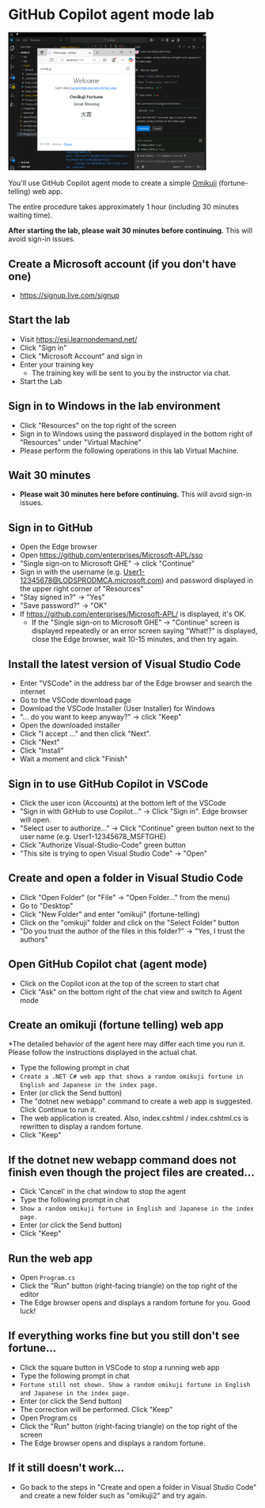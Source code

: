 # GitHub Copilot agent mode lab
<img src="screenshot.png" alt="GitHub Copilot agent mode lab" width="400"/>

You'll use GitHub Copilot agent mode to create a simple [Omikuji](https://japan-forward.com/fortune-on-a-paper-strip-where-to-find-english-omikuji-in-tokyo/) (fortune-telling) web app.

The entire procedure takes approximately 1 hour (including 30 minutes waiting time).

**After starting the lab, please wait 30 minutes before continuing.** This will avoid sign-in issues.

## Create a Microsoft account (if you don't have one)
  - https://signup.live.com/signup

## Start the lab
  - Visit https://esi.learnondemand.net/
  - Click "Sign in"
  - Click "Microsoft Account" and sign in
  - Enter your training key
    - The training key will be sent to you by the instructor via chat.
  - Start the Lab

## Sign in to Windows in the lab environment
  - Click "Resources" on the top right of the screen
  - Sign in to Windows using the password displayed in the bottom right of "Resources" under "Virtual Machine"
  - Please perform the following operations in this lab Virtual Machine.

## Wait 30 minutes
  - **Please wait 30 minutes here before continuing.** This will avoid sign-in issues.

## Sign in to GitHub
  - Open the Edge browser
  - Open https://github.com/enterprises/Microsoft-APL/sso
  - "Single sign-on to Microsoft GHE" → click "Continue"
  - Sign in with the username (e.g. User1-12345678@LODSPRODMCA.microsoft.com) and password displayed in the upper right corner of "Resources"
  - "Stay signed in?" → "Yes"
  - "Save password?" → "OK"
  - If https://github.com/enterprises/Microsoft-APL/ is displayed, it's OK.
    - If the "Single sign-on to Microsoft GHE" → "Continue" screen is displayed repeatedly or an error screen saying "What!?" is displayed, close the Edge browser, wait 10-15 minutes, and then try again.

## Install the latest version of Visual Studio Code
  - Enter "VSCode" in the address bar of the Edge browser and search the internet
  - Go to the VSCode download page
  - Download the VSCode Installer (User Installer) for Windows
  - "... do you want to keep anyway?" → click "Keep"
  - Open the downloaded installer
  - Click "I accept ..." and then click "Next".
  - Click "Next"
  - Click "Install"
  - Wait a moment and click "Finish"

## Sign in to use GitHub Copilot in VSCode
  - Click the user icon (Accounts) at the bottom left of the VSCode
  - "Sign in with GitHub to use Copilot..." → Click "Sign in". Edge browser will open.
  - "Select user to authorize..." → Click "Continue" green button next to the user name (e.g. User1-12345678_MSFTGHE)
  - Click "Authorize Visual-Studio-Code" green button
  - "This site is trying to open Visual Studio Code" → "Open"

## Create and open a folder in Visual Studio Code
  - Click "Open Folder" (or "File" → "Open Folder..." from the menu)
  - Go to "Desktop"
  - Click "New Folder" and enter "omikuji" (fortune-telling)
  - Click on the "omikuji" folder and click on the "Select Folder" button
  - "Do you trust the author of the files in this folder?" → "Yes, I trust the authors"

## Open GitHub Copilot chat (agent mode)
  - Click on the Copilot icon at the top of the screen to start chat
  - Click "Ask" on the bottom right of the chat view and switch to Agent mode

## Create an omikuji (fortune telling) web app

*The detailed behavior of the agent here may differ each time you run it. Please follow the instructions displayed in the actual chat.
  - Type the following prompt in chat
  - `Create a .NET C# web app that shows a random omikuji fortune in English and Japanese in the index page.`
  - Enter (or click the Send button)
  - The "dotnet new webapp" command to create a web app is suggested. Click Continue to run it.
  - The web application is created. Also, index.cshtml / index.cshtml.cs is rewritten to display a random fortune.
  - Click "Keep"

## If the dotnet new webapp command does not finish even though the project files are created...

  - Click 'Cancel' in the chat window to stop the agent
  - Type the following prompt in chat
  - `Show a random omikuji fortune in English and Japanese in the index page.`
  - Enter (or click the Send button)
  - Click "Keep"

## Run the web app
  - Open `Program.cs`
  - Click the "Run" button (right-facing triangle) on the top right of the editor
  - The Edge browser opens and displays a random fortune for you. Good luck!

## If everything works fine but you still don't see fortune...
  - Click the square button in VSCode to stop a running web app
  - Type the following prompt in chat
  - `Fortune still not shown. Show a random omikuji fortune in English and Japanese in the index page.`
  - Enter (or click the Send button)
  - The correction will be performed. Click "Keep"
  - Open Program.cs
  - Click the "Run" button (right-facing triangle) on the top right of the screen
  - The Edge browser opens and displays a random fortune.

## If it still doesn't work...

  - Go back to the steps in "Create and open a folder in Visual Studio Code" and create a new folder such as "omikuji2" and try again.

